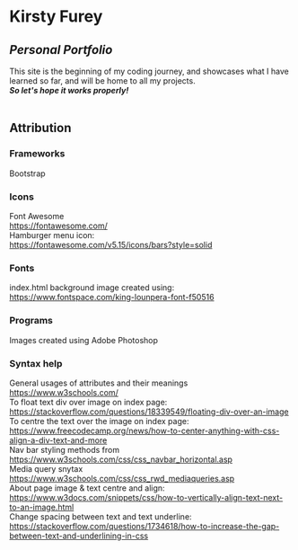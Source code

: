 # Kirsty Furey
## _Personal Portfolio_

This site is the beginning of my coding journey, and showcases what I have learned so far, and will be home to all my projects.</br>
***So let's hope it works properly!***
</br>
</br>
## Attribution ##
### Frameworks ###
Bootstrap
</br>

### Icons ###
Font Awesome</br>
https://fontawesome.com/</br>
Hamburger menu icon:</br>
https://fontawesome.com/v5.15/icons/bars?style=solid

### Fonts ###
index.html background image created using:</br>
https://www.fontspace.com/king-lounpera-font-f50516
</br>

### Programs ###
Images created using Adobe Photoshop
</br>

### Syntax help ###
General usages of attributes and their meanings
</br>
https://www.w3schools.com/
</br>
To float text div over image on index page: 
</br>
https://stackoverflow.com/questions/18339549/floating-div-over-an-image
</br>
To centre the text over the image on index page: 
</br>
https://www.freecodecamp.org/news/how-to-center-anything-with-css-align-a-div-text-and-more
</br>
Nav bar styling methods from 
</br>
https://www.w3schools.com/css/css_navbar_horizontal.asp
</br>
Media query snytax
https://www.w3schools.com/css/css_rwd_mediaqueries.asp
<br>
About page image & text centre and align:
</br>
https://www.w3docs.com/snippets/css/how-to-vertically-align-text-next-to-an-image.html
</br>
Change spacing between text and text underline:
</br>
https://stackoverflow.com/questions/1734618/how-to-increase-the-gap-between-text-and-underlining-in-css
</br>